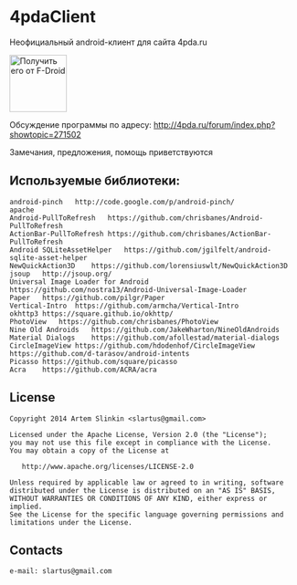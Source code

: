﻿4pdaClient
==========
Неофициальный android-клиент для сайта 4pda.ru

<a href="https://f-droid.org/app/org.softeg.slartus.forpdaplus"><img src="https://f-droid.org/badge/get-it-on-ru.png" alt="Получить его от F-Droid" height="100"></a>

Обсуждение программы по адресу:
http://4pda.ru/forum/index.php?showtopic=271502

Замечания, предложения, помощь приветствуются


Используемые библиотеки:
------
    android-pinch   http://code.google.com/p/android-pinch/
    apache
    Android-PullToRefresh   https://github.com/chrisbanes/Android-PullToRefresh
    ActionBar-PullToRefresh https://github.com/chrisbanes/ActionBar-PullToRefresh
    Android SQLiteAssetHelper   https://github.com/jgilfelt/android-sqlite-asset-helper
    NewQuickAction3D    https://github.com/lorensiuswlt/NewQuickAction3D
    jsoup   http://jsoup.org/
    Universal Image Loader for Android  https://github.com/nostra13/Android-Universal-Image-Loader
    Paper   https://github.com/pilgr/Paper
    Vertical-Intro  https://github.com/armcha/Vertical-Intro
    okhttp3 https://square.github.io/okhttp/
    PhotoView   https://github.com/chrisbanes/PhotoView
    Nine Old Androids   https://github.com/JakeWharton/NineOldAndroids
    Material Dialogs    https://github.com/afollestad/material-dialogs
    CircleImageView https://github.com/hdodenhof/CircleImageView
    https://github.com/d-tarasov/android-intents
    Picasso https://github.com/square/picasso
    Acra    https://github.com/ACRA/acra
License
-------

    Copyright 2014 Artem Slinkin <slartus@gmail.com>
    
    Licensed under the Apache License, Version 2.0 (the "License");
    you may not use this file except in compliance with the License.
    You may obtain a copy of the License at

       http://www.apache.org/licenses/LICENSE-2.0

    Unless required by applicable law or agreed to in writing, software
    distributed under the License is distributed on an "AS IS" BASIS,
    WITHOUT WARRANTIES OR CONDITIONS OF ANY KIND, either express or implied.
    See the License for the specific language governing permissions and
    limitations under the License.

Contacts
-------
    e-mail: slartus@gmail.com
